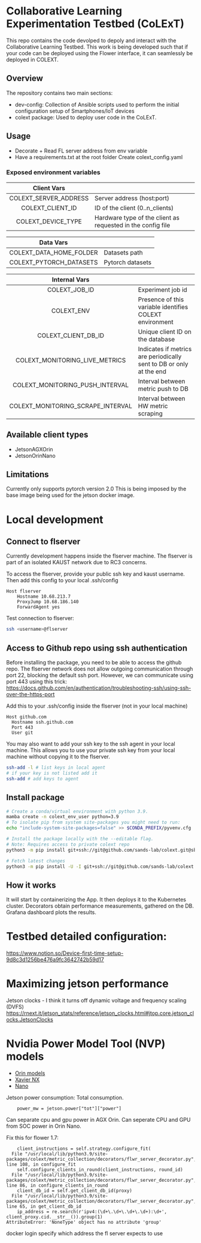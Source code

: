 # Collaborative Learning Experimentation Testbed (CoLExT)
This repo contains the code devolped to depoly and interact with the Collaborative Learning Testbed.
This work is being developed such that if your code can be deployed using the Flower interface, it can seamlessly be deployed in COLEXT.

## Overview
The repository contains two main sections:
- dev-config: Collection of Ansible scripts used to perform the initial configuration setup of Smartphones/IoT devices 
- colext package: Used to deploy user code in the CoLExT. 

## Usage 
- Decorate + Read FL server address from env variable
- Have a requirements.txt at the root folder
Create colext_config.yaml

### Exposed environment variables

|      Client Vars      |                                 |
| :-------------------: | ------------------------------- |
| COLEXT_SERVER_ADDRESS | Server address (host:port)      |
|   COLEXT_CLIENT_ID    | ID of the client (0..n_clients) |
|  COLEXT_DEVICE_TYPE   | Hardware type of the client as requested in the config file |

|        Data Vars        |                  |
| :---------------------: | ---------------- |
| COLEXT_DATA_HOME_FOLDER | Datasets path    |
| COLEXT_PYTORCH_DATASETS | Pytorch datasets |

|           Internal Vars           |                                                                     |
| :-------------------------------: | ------------------------------------------------------------------- |
|           COLEXT_JOB_ID           | Experiment job id                                                   |
|            COLEXT_ENV             | Presence of this variable identifies COLEXT environment             |
|        COLEXT_CLIENT_DB_ID        | Unique client ID on the database                                    |
|  COLEXT_MONITORING_LIVE_METRICS   | Indicates if metrics are periodically sent to DB or only at the end |
|  COLEXT_MONITORING_PUSH_INTERVAL  | Interval between metric push to DB                                  |
| COLEXT_MONITORING_SCRAPE_INTERVAL | Interval between HW metric scraping                                 |

## Available client types
- JetsonAGXOrin
- JetsonOrinNano

## Limitations
Currently only supports pytorch version 2.0
This is being imposed by the base image being used for the jetson docker image.

# Local development

## Connect to flserver
Currently development happens inside the flserver machine. 
The flserver is part of an isolated KAUST network due to RC3 concerns. 

To access the flserver, provide your public ssh key and kaust username.
Then add this config to your local .ssh/config
```
Host flserver
    Hostname 10.68.213.7
    ProxyJump 10.68.186.140
    ForwardAgent yes
```
Test connection to flserver:
```bash
ssh <username>@flserver
```

## Access to Github repo using ssh authentication
Before installing the package, you need to be able to access the github repo.
The flserver network does not allow outgoing communication through port 22, blocking the default ssh port.
However, we can communicate using port 443 using this trick:
https://docs.github.com/en/authentication/troubleshooting-ssh/using-ssh-over-the-https-port

Add this to your .ssh/config inside the flserver (not in your local machine)
```
Host github.com
  Hostname ssh.github.com
  Port 443
  User git
```

You may also want to add your ssh key to the ssh agent in your local machine.
This allows you to use your private ssh key from your local machine without copying it to the flserver.
```bash
ssh-add -l # list keys in local agent
# if your key is not listed add it
ssh-add # add keys to agent
```

## Install package
```bash
# Create a conda/virtual environment with python 3.9.
mamba create -n colext_env_user python=3.9
# To isolate pip from system site-packages you might need to run:
echo "include-system-site-packages=false" >> $CONDA_PREFIX/pyvenv.cfg

# Install the package locally with the --editable flag.
# Note: Requires access to private colext repo
python3 -m pip install git+ssh://git@github.com/sands-lab/colext.git@sbc#egg=colext

# Fetch latest changes
python3 -m pip install -U -I git+ssh://git@github.com/sands-lab/colext.git@sbc
```

## How it works
It will start by containerizing the App.
It then deploys it to the Kubernetes cluster.
Decorators obtain performance measurements, gathered on the DB.
Grafana dashboard plots the results.

# Testbed detailed configuration:
https://www.notion.so/Device-first-time-setup-9d8c3d1256be476a9fc3642742b59d17


# Maximizing jetson performance
Jetson clocks - I think it turns off dynamic voltage and frequency scaling (DVFS)
https://rnext.it/jetson_stats/reference/jetson_clocks.html#jtop.core.jetson_clocks.JetsonClocks

# Nvidia Power Model Tool (NVP) models
- [Orin models](https://docs.nvidia.com/jetson/archives/r35.4.1/DeveloperGuide/text/SD/PlatformPowerAndPerformance/JetsonOrinNanoSeriesJetsonOrinNxSeriesAndJetsonAgxOrinSeries.html)
- [Xavier NX](https://docs.nvidia.com/jetson/archives/l4t-archived/l4t-325/#page/Tegra%20Linux%20Driver%20Package%20Development%20Guide/power_management_jetson_xavier.html)
- [Nano](https://docs.nvidia.com/jetson/archives/l4t-archived/l4t-3273/#page/Tegra%20Linux%20Driver%20Package%20Development%20Guide/power_management_nano.html)


Jetson power consumption:
Total consumption.
```
    power_mw = jetson.power["tot"]["power"]
```

Can separate cpu and gpu power in AGX Orin.
Can seperate CPU and GPU from SOC power in Orin Nano.


Fix this for flower 1.7:
```
    client_instructions = self.strategy.configure_fit(
  File "/usr/local/lib/python3.9/site-packages/colext/metric_collection/decorators/flwr_server_decorator.py", line 108, in configure_fit
    self.configure_clients_in_round(client_instructions, round_id)
  File "/usr/local/lib/python3.9/site-packages/colext/metric_collection/decorators/flwr_server_decorator.py", line 86, in configure_clients_in_round
    client_db_id = self.get_client_db_id(proxy)
  File "/usr/local/lib/python3.9/site-packages/colext/metric_collection/decorators/flwr_server_decorator.py", line 65, in get_client_db_id
    ip_address = re.search(r'ipv4:(\d+\.\d+\.\d+\.\d+):\d+', client_proxy.cid.__str__()).group(1)
AttributeError: 'NoneType' object has no attribute 'group'
```

docker login
specify which address the fl server expects to use
